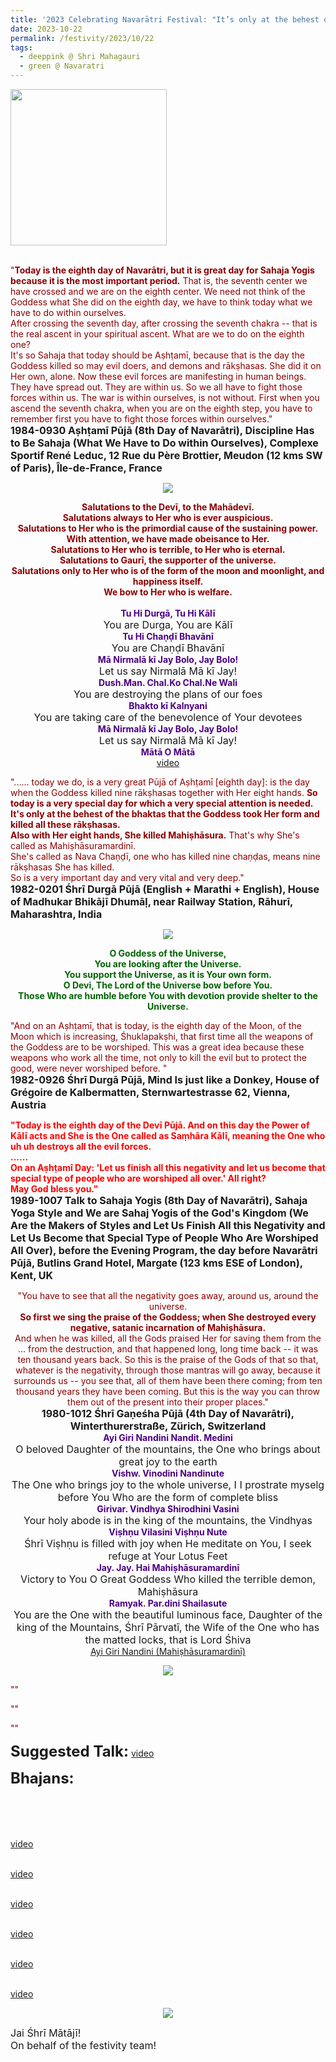 ```yaml
---
title: '2023 Celebrating Navarātri Festival: "It’s only at the behest of the bhaktas that the Goddess took Her form and killed all these rākṣhasas." '
date: 2023-10-22
permalink: /festivity/2023/10/22
tags:
  - deeppink @ Shri Mahagauri
  - green @ Navaratri
---
```


<div style="text-align: left"><img src="/images/image1.png" width="250" /></div><br>

<p>
<font color="DarkRed">"<b>Today is the eighth day of Navarātri, but it is great day for Sahaja Yogis because it is the most important period.</b> That is, the seventh center we have crossed and we are on the eighth center. We need not think of the Goddess what She did on the eighth day, we have to think today what we have to do within ourselves.<br>
After crossing the seventh day, after crossing the seventh chakra -- that is the real ascent in your spiritual ascent. What are we to do on the eighth one?<br>
It's so Sahaja that today should be Aṣhṭamī, because that is the day the Goddess killed so may evil doers, and demons and rākṣhasas. She did it on Her own, alone. Now these evil forces are manifesting in human beings. They have spread out. They are within us. So we all have to fight those forces within us. The war is within ourselves, is not without. First when you ascend the seventh chakra, when you are on the eighth step, you have to remember first you have to fight those forces within ourselves."</font><br>
<font size="+0"><b>1984-0930 Aṣhṭamī Pūjā (8th Day of Navarātri), Discipline Has to Be Sahaja (What We Have to Do within Ourselves), Complexe Sportif René Leduc, 12 Rue du Père Brottier, Meudon (12 kms SW of Paris), Île-de-France, France</b></font>
</p>

<div style="text-align: center"><img src="/images/image1261.png" /></div>

<p style=" text-align:center;">
<font color="DarkRed"><b>Salutations to the Devī, to the Mahādevī.<br>
Salutations always to Her who is ever auspicious.<br>
Salutations to Her who is the primordial cause of the sustaining power. With attention, we have made obeisance to Her.<br> 
Salutations to Her who is terrible, to Her who is eternal.<br>
Salutations to Gaurī, the supporter of the universe.<br>
Salutations only to Her who is of the form of the moon and moonlight, and happiness itself.<br>
We bow to Her who is welfare.</b></font><br>
<br>
<font color="Indigo"><b>Tu Hi Durgā, Tu Hi Kālī</b></font><br>
<font size="+0">You are Durga, You are Kālī</font><br>            
<font color="Indigo"><b>Tu Hi Chaṇḍī Bhavānī</b></font><br>
<font size="+0">You are Chaṇḍī Bhavānī</font><br>             
<font color="Indigo"><b>Mā Nirmalā kī Jay Bolo, Jay Bolo!</b></font><br> 
<font size="+0">Let us say Nirmalā Mā kī Jay!</font><br>
<font color="Indigo"><b>Dush.Man. Chal.Ko Chal.Ne Wali</b></font><br>
<font size="+0">You are destroying the plans of our foes</font><br>
<font color="Indigo"><b>Bhakto kī Kalnyani</b></font><br>
<font size="+0">You are taking care of the benevolence of Your devotees</font><br>
<font color="Indigo"><b>Mā Nirmalā kī Jay Bolo, Jay Bolo!</b></font><br>
<font size="+0">Let us say Nirmalā Mā kī Jay!</font><br>
<font color="Indigo"><b>Mātā O Mātā</b></font><br>
<a href="https://seven-teams.github.io/Videos_Links.html">video</a> 
</p>
</p>

<p>
<font color="DarkRed">"...... today we do, is a very great Pūjā of Aṣhṭamī [eighth day]: is the day when the Goddess killed nine rākṣhasas together with Her eight hands. <b>So today is a very special day for which a very special attention is needed.<br>
It's only at the behest of the bhaktas that the Goddess took Her form and killed all these rākṣhasas.<br>
Also with Her eight hands, She killed Mahiṣhāsura.</b> That's why She's called as Mahiṣhāsuramardinī.<br> 
She's called as Nava Chaṇḍī, one who has killed nine chaṇḍas, means nine rākṣhasas She has killed.<br> 
So is a very important day and very vital and very deep."</font><br>
<font size="+0"><b>1982-0201 Śhrī Durgā Pūjā (English + Marathi + English), House of Madhukar Bhikājī Dhumāḷ, near Railway Station, Rāhurī, Maharashtra, India</b></font>
</p>

<div style="text-align: center"><img src="/images/image1262.png" /></div>

<p style="color:DarkGreen; text-align:center;">
<b>O Goddess of the Universe,<br>
You are looking after the Universe.<br>
You support the Universe, as it is Your own form.<br>
O Devi, The Lord of the Universe bow before You.<br>
Those Who are humble before You with devotion provide shelter to the Universe.</b><br>
</p>

<p>
<font color="DarkRed">"And on an Aṣhṭamī, that is today, is the eighth day of the Moon, of the Moon which is increasing, Śhuklapakṣhi, that first time all the weapons of the Goddess are to be worshiped. This was a great idea because these weapons who work all the time, not only to kill the evil but to protect the good, were never worshiped before. "</font><br>
<font size="+0"><b>1982-0926 Śhrī Durgā Pūjā, Mind Is just like a Donkey, House of Grégoire de Kalbermatten, Sternwartestrasse 62, Vienna, Austria</b></font>
</p>

<p>
<font color="Red"><b>"Today is the eighth day of the Devī Pūjā. And on this day the Power of Kālī acts and She is the One called as Saṃhāra Kālī, meaning the One who uh uh destroys all the evil forces.<br>
......<br>
On an Aṣhṭamī Day: 'Let us finish all this negativity and let us become that special type of people who are worshiped all over.' All right?<br>
May God bless you."</b></font><br>
<font size="+0"><b>1989-1007 Talk to Sahaja Yogis (8th Day of Navarātri), Sahaja Yoga Style and We are Sahaj Yogis of the God's Kingdom (We Are the Makers of Styles and Let Us Finish All this Negativity and Let Us Become that Special Type of People Who Are Worshiped All Over), before the Evening Program, the day before Navarātri Pūjā, Butlins Grand Hotel, Margate (123 kms ESE of London), Kent, UK</b></font>
</p>

<p style=" text-align:center;">
<font color="DarkRed">"You have to see that all the negativity goes away, around us, around the universe.<br>
<b>So first we sing the praise of the Goddess; when She destroyed every negative, satanic incarnation of Mahiṣhāsura.</b><br> 
And when he was killed, all the Gods praised Her for saving them from the ... from the destruction, and that happened long, long time back -- it was ten thousand years back. So this is the praise of the Gods of that so that, whatever is the negativity, through those mantras will go away, because it surrounds us -- you see that, all of them have been there coming; from ten thousand years they have been coming. But this is the way you can throw them out of the present into their proper places."</font><br>
<font size="+0"><b>1980-1012 Śhrī Gaṇeśha Pūjā (4th Day of Navarātri), Winterthurerstraße, Zürich, Switzerland</b></font><br>
<font color="Indigo"><b>Ayi Giri Nandini Nandit. Medini</b></font><br>
<font size="+0">O beloved Daughter of the mountains, the One who brings about great joy to the earth</font><br>
<font color="Indigo"><b>Vishw. Vinodini Nandinute</b></font><br>
<font size="+0">The One who brings joy to the whole universe, I I prostrate myselg before You Who are the form of complete bliss</font><br>
<font color="Indigo"><b>Girivar. Vindhya Shirodhini Vasini</b></font><br>
<font size="+0">Your holy abode is in the king of the mountains, the Vindhyas</font><br>
<font color="Indigo"><b>Viṣhṇu Vilasini Viṣhṇu Nute</b></font><br>
<font size="+0">Śhrī Viṣhṇu is filled with joy when He meditate on You, I seek refuge at Your Lotus Feet</font><br>
<font color="Indigo"><b>Jay. Jay. Hai Mahiṣhāsuramardinī</b></font><br>
<font size="+0">Victory to You O Great Goddess
Who killed the terrible demon, Mahiṣhāsura</font><br>
<font color="Indigo"><b>Ramyak. Par.dini Shailasute</b></font><br>
<font size="+0">You are the One with the beautiful luminous face, Daughter of the king of the Mountains,
Śhrī Pārvatī, the Wife of the One who has the matted locks, that is Lord Śhiva</font><br>
<a href="https://youtu.be/lAojYxfnKMs">Ayi Giri Nandini (Mahiṣhāsuramardinī)</a>
</p>

<div style="text-align: center"><img src="/images/image1263.png" /></div>

<p>
<font color="DarkRed">""</font><br>
<font size="+0"><b></b></font>
</p>

<p>
<font color="DarkRed">""</font><br>
<font size="+0"><b></b></font>
</p>

<p>
<font color="DarkRed">""</font><br>
<font size="+0"><b></b></font>
</p>

<font size="+2"><b>Suggested Talk:</b></font> 
<font size="+0"><b></b></font>
<a href=""> video</a><br>

<font size="+2"><b>Bhajans:</b></font>

<p>
<font color="green"><b></b></font><br>
<br>
<br>
<br>
<a href=""> video</a><br>
</p>

<p>
<font color="green"><b></b></font><br>
<a href="">video</a>
</p>

<p>
<font color="green"><b></b></font><br>
<a href="">video</a>
</p>
 
<p>
<font color="green"><b></b></font><br>
<a href="">video</a> 
</p>

<p>
<font color="green"><b></b></font><br>
<a href="">video</a> 
</p>

<p>
<font color="green"><b></b></font><br>
<a href="">video</a> 
</p>

<div style="text-align: center"><img src="/images/image1264.png" /></div>

<p>
<font size="+0">Jai Śhrī Mātājī!<br>
On behalf of the festivity team!</font>
</p>